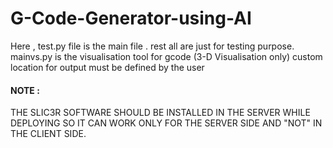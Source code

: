 # G-Code-Generator-using-AI

Here , test.py file is the main file . rest all are just for testing purpose.  
mainvs.py is the visualisation tool for gcode (3-D Visualisation only)
custom location for output must be defined by the user

#### NOTE :

THE SLIC3R SOFTWARE SHOULD BE INSTALLED IN THE SERVER WHILE DEPLOYING SO IT CAN WORK ONLY FOR THE SERVER SIDE AND "NOT" IN THE CLIENT SIDE.
